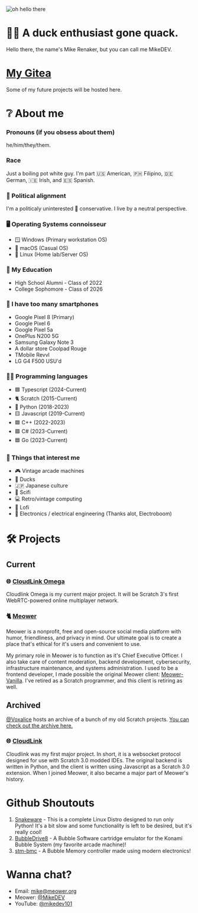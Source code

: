 ![oh hello there](https://github.com/MikeDev101/MikeDev101/assets/12957745/600921cb-d0af-4965-a20b-eca941ada6a6)

# 🦆👋 A duck enthusiast gone quack.
Hello there, the name's Mike Renaker, but you can call me MikeDEV. 

# [My Gitea](https://git.mikedev101.cc/)
Some of my future projects will be hosted here.

# ❔ About me
### Pronouns (if you obsess about them)
he/him/they/them.

### Race
Just a boiling pot white guy.
I'm part 🇺🇸 American, 🇵🇭 Filipino, 🇩🇪 German, 🇮🇪 Irish, and 🇪🇸 Spanish.

### 💬 Political alignment
I'm a politicaly uninterested 🐘 conservative. I live by a neutral perspective.

### 🖥️ Operating Systems connoisseur
* 🪟 Windows (Primary workstation OS)
* 🍎 macOS (Casual OS)
* 🐧 Linux (Home lab/Server OS)

### 📜 My Education
* High School Alumni - Class of 2022
* College Sophomore - Class of 2026

### 📱 I have too many smartphones
* Google Pixel 8 (Primary)
* Google Pixel 6
* Google Pixel 5a
* OnePlus N200 5G
* Samsung Galaxy Note 3
* A dollar store Coolpad Rouge
* TMobile Revvl
* LG G4 F500 USU'd

### 👨‍💻 Programming languages
* 🟦 Typescript (2024-Current)
* 🐈 Scratch (2015-Current)
* 🐍 Python (2018-2023)
* 🟨 Javascript (2019-Current)
* 🟦 C++ (2022-2023)
* 🟪 C# (2023-Current)
* 🟦 Go (2023-Current)

### 🤔 Things that interest me
* 🎮 Vintage arcade machines
* 🦆 Ducks
* 🇯🇵 Japanese culture
* 👾 Scifi
* 💻 Retro/vintage computing
* 🎵 Lofi
* 🔌 Electronics / electrical engineering (Thanks alot, Electroboom)

# 🛠️ Projects
## Current

### 🌐 [CloudLink Omega](https://github.com/cloudlink-omega)
Cloudlink Omega is my current major project. It will be Scratch 3's first WebRTC-powered online multiplayer network.

### 🐈 [Meower](https://github.com/meower-media-co/)
Meower is a nonprofit, free and open-source social media platform with humor, friendliness, and privacy in mind. Our ultimate goal is to create a place that's ethical for it's users and convenient to use. 

My primary role in Meower is to function as it's Chief Executive Officer. I also take care of content moderation, backend development, cybersecurity, infrastructure maintenance, and systems administration. I used to be a frontend developer, I made possible the original Meower client: [Meower-Vanilla](https://github.com/meower-media-co/Meower-Vanilla). I've retired as a Scratch programmer, and this client is retiring as well.

## Archived
[@Voxalice](https://github.com/Voxalice/) hosts an archive of a bunch of my old Scratch projects. [You can check out the archive here.](https://github.com/Voxalice/MikeDEV-Archive/tree/main)

### 🌐 [CloudLink](https://github.com/MikeDev101/cloudlink)
Cloudlink was my first major project. In short, it is a websocket protocol designed for use with Scratch 3.0 modded IDEs. The original backend is written in Python, and the client is written using Javascript as a Scratch 3.0 extension. When I joined Meower, it also became a major part of Meower's history.

# Github Shoutouts
1. [Snakeware](https://github.com/joshiemoore/snakeware) - This is a complete Linux Distro designed to run only Python! It's a bit slow and some functionality is left to be desired, but it's really cool!
2. [BubbleDrive8](https://github.com/ika-musume/BubbleDrive8) - A Bubble Software cartridge emulator for the Konami Bubble System (my favorite arcade machine)!
3. [stm-bmc](https://github.com/evilwombat/stm-bmc) - A Bubble Memory controller made using modern electronics!

# Wanna chat?
* Email: [mike@meower.org](mailto://mike@meower.org)
* Meower: [@MikeDEV](https://app.meower.org/users/MikeDEV)
* YouTube: [@mikedev101](https://www.youtube.com/@mikedev101)
